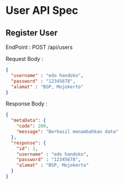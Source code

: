 # User API Spec

## Register User

EndPoint : POST /api/users

Request Body : 

```json
{
  "username" : "edo handoko",
  "password" : "12345678",
  "alamat" : "BSP, Mojokerto"
}
```

Response Body :

```json
{
  "metaData": {
    "code": 200,
    "message": "Berhasil menambahkan data"
  },
  "response": {
    "id": 1,
    "username" : "edo handoko",
    "password" : "12345678",
    "alamat" : "BSP, Mojokerto"
  }
}
```
